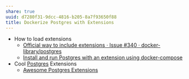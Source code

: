 ```yaml
---
share: true
uuid: d7280f31-9dcc-4816-b205-8a7f93650f88
title: Dockerize Postgres with Extensions
---
```

* How to load extensions
	* [Official way to include extensions · Issue #340 · docker-library/postgres](https://github.com/docker-library/postgres/issues/340)
	* [Install and run Postgres with an extension using docker-compose](https://gist.github.com/leopoldodonnell/b0b7e06943bd389560184d948bdc2d5b)
* Cool [Postgres](/5d70cd64-3134-4b62-8879-12f1f8bb4afe) Extensions
	* [Awesome Postgres Extensions](https://github.com/dhamaniasad/awesome-postgres#extensions)